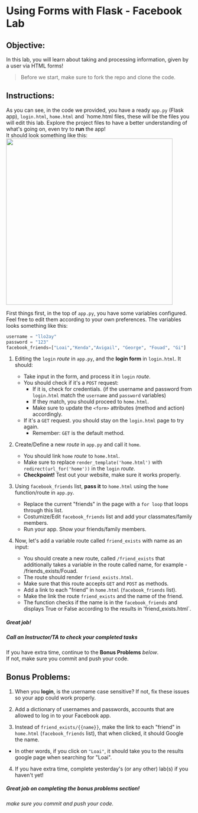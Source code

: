 # Using Forms with Flask - Facebook Lab

## Objective: 
In this lab, you will learn about taking and processing information, given by a user via HTML forms!









> Before we start, make sure to fork the repo and clone the code.


## Instructions:

As you can see, in the code we provided, you have a ready `app.py` (Flask app), `login.html`, `home.html` and `home.html files, these will be the files you will edit this lab. Explore the project files to have a better understanding of what's going on, even try to **run** the app!  
It should look something like this:  
<img src="https://github.com/meet-projects/Y2-Seminar2020-Labs/blob/master/Day%202%2C%20Session%202%2C%20Flask%20Forms/facebook-login.png" width=450>

  
First things first, in the top of `app.py`, you have some variables configured. Feel free to edit them according to your own preferences. The variables looks something like this:
```python
username = "llo2ay"
password = "123"
facebook_friends=["Loai","Kenda","Avigail", "George", "Fouad", "Gi"]
```
  

1. Editing the `login` *route* in `app.py`, and the **login form** in `login.html`. It should:
    - Take input in the form, and process it in `login` *route*.
    - You should check if it's a `POST` request:
        - If it is, check for credentials. (if the username and password from `login.html` match the `username` and `password` variables)
        - If they match, you should proceed to `home.html`.
        - Make sure to update the `<form>` attributes (method and action) accordingly.
    - If it's a `GET` request. you should stay on the `login.html` page to try again.
        - Remember: `GET` is the default method.
        
    

2. Create/Define a new *route* in `app.py` and call it `home`.
    - You should link `home` *route* to `home.html`.
    - Make sure to replace `render_template('home.html')` with `redirect(url_for('home'))` in the `login` *route*.
    - **Checkpoint!** Test out your website, make sure it works properly.

    
3. Using `facebook_friends` list, **pass it** to `home.html` using the `home` function/route in `app.py`.
    - Replace the current "friends" in the page with a `for loop` that loops through this list.
    - Costumize/Edit `facebook_friends` list and add your classmates/family members.
    - Run your app. Show your friends/family members.



4. Now, let's add a variable route called `friend_exists` with name as an input:
    - You should create a new route, called `/friend_exists` that additionally takes a variable in the route called name, for example - /friends_exists/Fouad.
    - The route should render `friend_exists.html`.
    - Make sure that this route accepts `GET` and `POST` as methods.
    - Add a link to each "friend" in `home.html` (`facebook_friends` list).
    - Make the link the route `friend_exists` and the name of the friend.
    - The function checks if the name is in the `facebook_friends` and displays True or False according to the results in 'friend_exists.html`.


##### Great job!
##### Call an Instructor/TA to check your completed tasks
 

If you have extra time, continue to the **Bonus Problems** *below*.  
If not, make sure you commit and push your code.






## Bonus Problems: 
1. When you **login**, is the username case sensitive? If not, fix these issues so your app could work properly.

2. Add a dictionary of usernames and passwords, accounts that are allowed to log in to your Facebook app.
 
3. Instead of `friend_exists/{{name}}`, make the link to each "friend" in `home.html` (`facebook_friends` list), that when clicked, it should Google the name. 
  - In other words, if you click on `"Loai"`, it should take you to the results google page when searching for "Loai".
 
4. If you have extra time, complete yesterday's (or any other) lab(s) if you haven't yet!

##### Great job on completing the bonus problems section!  
###### make sure you commit and push your code.



